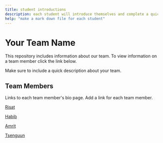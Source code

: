 ```yaml
---
title: student introductions
description: each student will introduce themselves and complete a quick bio
help: "make a mark down file for each student"
---
```


# Your Team Name

This repository includes information about our team. To view information on a team member click the link below.

Make sure to include a quick description about your team.

## Team Members

Links to each team member's bio page. Add a link for each team member.

[Risat](/risat.md)

[Habib](/habib.md)

[Amrit](/amrit.md)

[Tsenguun](/tsenguun.md)


